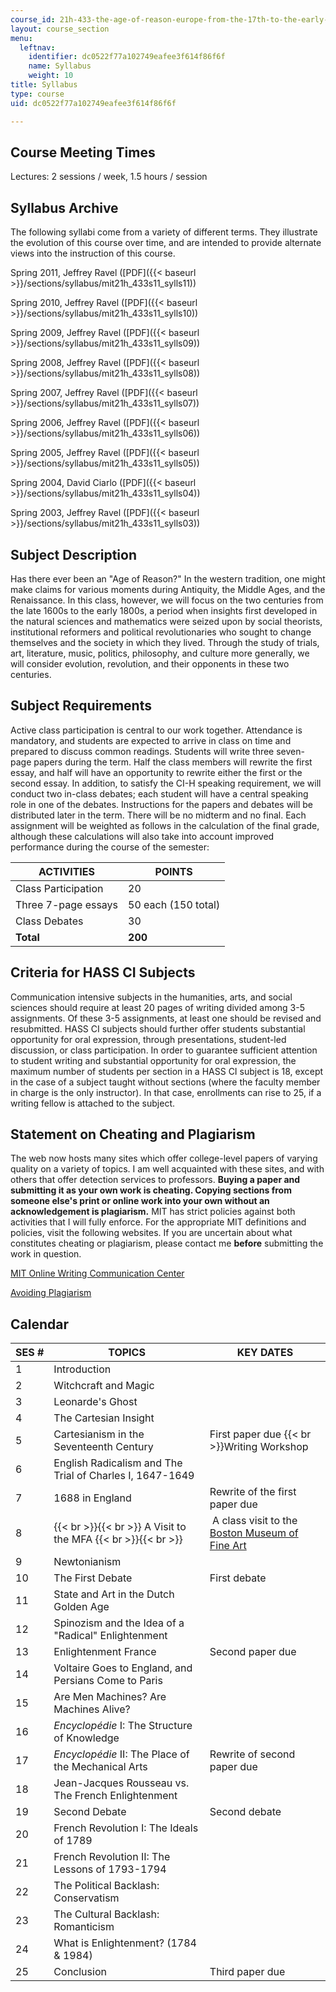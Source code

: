 ```yaml
---
course_id: 21h-433-the-age-of-reason-europe-from-the-17th-to-the-early-19th-centuries-spring-2011
layout: course_section
menu:
  leftnav:
    identifier: dc0522f77a102749eafee3f614f86f6f
    name: Syllabus
    weight: 10
title: Syllabus
type: course
uid: dc0522f77a102749eafee3f614f86f6f

---
```


Course Meeting Times
--------------------

Lectures: 2 sessions / week, 1.5 hours / session

Syllabus Archive
----------------

The following syllabi come from a variety of different terms. They illustrate the evolution of this course over time, and are intended to provide alternate views into the instruction of this course.

Spring 2011, Jeffrey Ravel ([PDF]({{< baseurl >}}/sections/syllabus/mit21h_433s11_sylls11))  
  
Spring 2010, Jeffrey Ravel ([PDF]({{< baseurl >}}/sections/syllabus/mit21h_433s11_sylls10))  
  
Spring 2009, Jeffrey Ravel ([PDF]({{< baseurl >}}/sections/syllabus/mit21h_433s11_sylls09))  
  
Spring 2008, Jeffrey Ravel ([PDF]({{< baseurl >}}/sections/syllabus/mit21h_433s11_sylls08))  
  
Spring 2007, Jeffrey Ravel ([PDF]({{< baseurl >}}/sections/syllabus/mit21h_433s11_sylls07))  
  
Spring 2006, Jeffrey Ravel ([PDF]({{< baseurl >}}/sections/syllabus/mit21h_433s11_sylls06))  
  
Spring 2005, Jeffrey Ravel ([PDF]({{< baseurl >}}/sections/syllabus/mit21h_433s11_sylls05))  
  
Spring 2004, David Ciarlo ([PDF]({{< baseurl >}}/sections/syllabus/mit21h_433s11_sylls04))  
  
Spring 2003, Jeffrey Ravel ([PDF]({{< baseurl >}}/sections/syllabus/mit21h_433s11_sylls03))

Subject Description
-------------------

Has there ever been an "Age of Reason?" In the western tradition, one might make claims for various moments during Antiquity, the Middle Ages, and the Renaissance. In this class, however, we will focus on the two centuries from the late 1600s to the early 1800s, a period when insights first developed in the natural sciences and mathematics were seized upon by social theorists, institutional reformers and political revolutionaries who sought to change themselves and the society in which they lived. Through the study of trials, art, literature, music, politics, philosophy, and culture more generally, we will consider evolution, revolution, and their opponents in these two centuries.

Subject Requirements
--------------------

Active class participation is central to our work together. Attendance is mandatory, and students are expected to arrive in class on time and prepared to discuss common readings. Students will write three seven-page papers during the term. Half the class members will rewrite the first essay, and half will have an opportunity to rewrite either the first or the second essay. In addition, to satisfy the CI-H speaking requirement, we will conduct two in-class debates; each student will have a central speaking role in one of the debates. Instructions for the papers and debates will be distributed later in the term. There will be no midterm and no final. Each assignment will be weighted as follows in the calculation of the final grade, although these calculations will also take into account improved performance during the course of the semester:

| ACTIVITIES | POINTS |
| --- | --- |
| Class Participation | 20 |
| Three 7-page essays | 50 each (150 total) |
| Class Debates | 30 |
| **Total** | **200** 

Criteria for HASS CI Subjects
-----------------------------

Communication intensive subjects in the humanities, arts, and social sciences should require at least 20 pages of writing divided among 3-5 assignments. Of these 3-5 assignments, at least one should be revised and resubmitted. HASS CI subjects should further offer students substantial opportunity for oral expression, through presentations, student-led discussion, or class participation. In order to guarantee sufficient attention to student writing and substantial opportunity for oral expression, the maximum number of students per section in a HASS CI subject is 18, except in the case of a subject taught without sections (where the faculty member in charge is the only instructor). In that case, enrollments can rise to 25, if a writing fellow is attached to the subject.

Statement on Cheating and Plagiarism
------------------------------------

The web now hosts many sites which offer college-level papers of varying quality on a variety of topics. I am well acquainted with these sites, and with others that offer detection services to professors. **Buying a paper and submitting it as your own work is cheating. Copying sections from someone else's print or online work into your own without an acknowledgement is plagiarism.** MIT has strict policies against both activities that I will fully enforce. For the appropriate MIT definitions and policies, visit the following websites. If you are uncertain about what constitutes cheating or plagiarism, please contact me **before** submitting the work in question.

[MIT Online Writing Communication Center](http://cmsw.mit.edu/writing-and-communication-center/)

[Avoiding Plagiarism](http://cmsw.mit.edu/writing-and-communication-center/avoiding-plagiarism/)

Calendar
--------

| SES # | TOPICS | KEY DATES |
| --- | --- | --- |
| 1 | Introduction | &nbsp; |
| 2 | Witchcraft and Magic | &nbsp; |
| 3 | Leonarde's Ghost | &nbsp; |
| 4 | The Cartesian Insight | &nbsp; |
| 5 | Cartesianism in the Seventeenth Century | First paper due  {{< br >}}Writing Workshop |
| 6 | English Radicalism and The Trial of Charles I, 1647-1649 | &nbsp; |
| 7 | 1688 in England | Rewrite of the first paper due |
| 8 |  {{< br >}}{{< br >}} A Visit to the MFA {{< br >}}{{< br >}}  |  A class visit to the [Boston Museum of Fine Art](http://www.mfa.org/) |
| 9 | Newtonianism | &nbsp; |
| 10 | The First Debate | First debate |
| 11 | State and Art in the Dutch Golden Age | &nbsp; |
| 12 | Spinozism and the Idea of a "Radical" Enlightenment | &nbsp; |
| 13 | Enlightenment France | Second paper due |
| 14 | Voltaire Goes to England, and Persians Come to Paris | &nbsp; |
| 15 | Are Men Machines? Are Machines Alive? | &nbsp; |
| 16 | _Encyclopédie_ I: The Structure of Knowledge | &nbsp; |
| 17 | _Encyclopédie_ II: The Place of the Mechanical Arts | Rewrite of second paper due |
| 18 | Jean-Jacques Rousseau vs. The French Enlightenment | &nbsp; |
| 19 | Second Debate | Second debate |
| 20 | French Revolution I: The Ideals of 1789 | &nbsp; |
| 21 | French Revolution II: The Lessons of 1793-1794 | &nbsp; |
| 22 | The Political Backlash: Conservatism | &nbsp; |
| 23 | The Cultural Backlash: Romanticism | &nbsp; |
| 24 | What is Enlightenment? (1784 & 1984) | &nbsp; |
| 25 | Conclusion | Third paper due